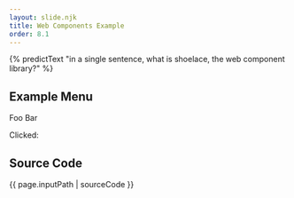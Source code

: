 ```yaml
---
layout: slide.njk
title: Web Components Example
order: 8.1
---
```


{% predictText "in a single sentence, what is shoelace, the web component library?" %}

## Example Menu

<div class="flex gap-2 flex-col max-w-xs mb-8">
  <link rel="stylesheet" href="https://cdn.jsdelivr.net/npm/@shoelace-style/shoelace@2.8.0/cdn/themes/light.css" />
  <script type="module" src="https://cdn.jsdelivr.net/npm/@shoelace-style/shoelace@2.8.0/cdn/shoelace-autoloader.js"></script>
  
  <sl-menu>
    <sl-menu-item value="foo">Foo</sl-menu-item>
    <sl-menu-item value="bar">Bar</sl-menu-item>
  </sl-menu>

  <p id="click-value">Clicked: </p>

  <script>
    document.addEventListener('sl-select', event => {
      document.querySelector("#click-value").textContent = `Clicked: ${event.detail.item.textContent}`;
    });
  </script>
</div>

## Source Code

{{ page.inputPath | sourceCode }}
